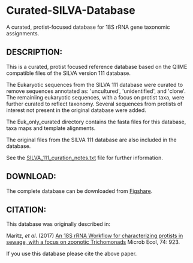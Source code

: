 # Curated-SILVA-Database
A curated, protist-focused database for 18S rRNA gene taxonomic assignments.

## DESCRIPTION:

This is a curated, protist focused reference database based on the QIIME compatible files of the SILVA version 111 database.

The Eukaryotic sequences from the SILVA 111 database were curated to remove sequences annotated as: 'uncultured', 'unidentified', and 'clone'.
The remainiing eukaryotic sequences, with a focus on protist taxa, were further curated to reflect taxonomy. 
Several sequences from protists of interest not present in the original database were added.

The Euk_only_curated directory contains the fasta files for this database, taxa maps and template alignments.

The original files from the SILVA 111 database are also included in the database.

See the [SILVA_111_curation_notes.txt](/SILVA_111_curation_notes.txt) file for further information.

## DOWNLOAD:

The complete database can be downloaded from [Figshare][Database].

## CITATION:

This database was originally described in: 

Maritz, *et al*. (2017) [An 18S rRNA Workflow for characterizing protists in sewage, with a focus on zoonotic Trichomonads][Paper] Microb Ecol, 74: 923. 


If you use this database please cite the above paper.

[Paper]: https://doi.org/10.1007/s00248-017-0996-9 
[Database]: https://doi.org/10.6084/m9.figshare.3114850.v1


